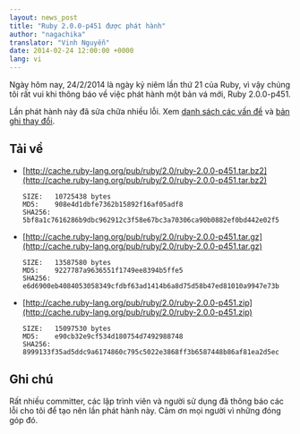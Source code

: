 ```yaml
---
layout: news_post
title: "Ruby 2.0.0-p451 được phát hành"
author: "nagachika"
translator: "Vinh Nguyễn"
date: 2014-02-24 12:00:00 +0000
lang: vi
---
```


Ngày hôm nay, 24/2/2014 là ngày kỷ niêm lần thứ 21 của Ruby, vì vậy chúng
tôi rất vui khi thông báo về việc phát hành một bản vá mới, Ruby 2.0.0-p451.

Lần phát hành này đã sửa chữa nhiều lỗi.
Xem [danh sách các vấn đề](https://bugs.ruby-lang.org/projects/ruby-200/issues?set_filter=1&amp;status_id=5)
và [bản ghi thay đổi](http://svn.ruby-lang.org/repos/ruby/tags/v2_0_0_451/ChangeLog).

## Tải về

* [http://cache.ruby-lang.org/pub/ruby/2.0/ruby-2.0.0-p451.tar.bz2](http://cache.ruby-lang.org/pub/ruby/2.0/ruby-2.0.0-p451.tar.bz2)

      SIZE:   10725438 bytes
      MD5:    908e4d1dbfe7362b15892f16af05adf8
      SHA256: 5bf8a1c7616286b9dbc962912c3f58e67bc3a70306ca90b0882ef0bd442e02f5

* [http://cache.ruby-lang.org/pub/ruby/2.0/ruby-2.0.0-p451.tar.gz](http://cache.ruby-lang.org/pub/ruby/2.0/ruby-2.0.0-p451.tar.gz)

      SIZE:   13587580 bytes
      MD5:    9227787a9636551f1749ee8394b5ffe5
      SHA256: e6d6900eb4084053058349cfdbf63ad1414b6a8d75d58b47ed81010a9947e73b

* [http://cache.ruby-lang.org/pub/ruby/2.0/ruby-2.0.0-p451.zip](http://cache.ruby-lang.org/pub/ruby/2.0/ruby-2.0.0-p451.zip)

      SIZE:   15097530 bytes
      MD5:    e90cb32e9cf534d180754d7492988748
      SHA256: 8999133f35ad5ddc9a6174860c795c5022e3868ff3b6587448b86af81ea2d5ec

## Ghi chú

Rất nhiều committer, các lập trình viên và người sử dụng đã thông báo các lỗi
cho tôi để tạo nên lần phát hành này. Cảm ơn mọi người vì những đóng góp đó.

